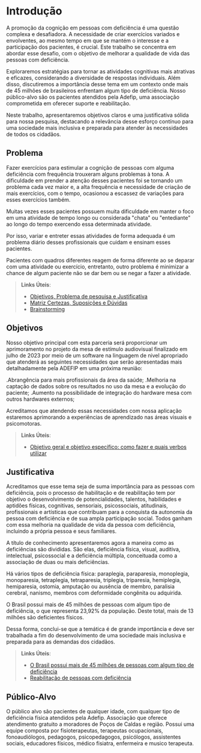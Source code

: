 # Introdução
A promoção da cognição em pessoas com deficiência é uma questão complexa e desafiadora. A necessidade de criar exercícios variados e envolventes, ao mesmo tempo em que se mantém o interesse e a participação dos pacientes, é crucial. Este trabalho se concentra em abordar esse desafio, com o objetivo de melhorar a qualidade de vida das pessoas com deficiência.

Exploraremos estratégias para tornar as atividades cognitivas mais atrativas e eficazes, considerando a diversidade de respostas individuais. Além disso, discutiremos a importância desse tema em um contexto onde mais de 45 milhões de brasileiros enfrentam algum tipo de deficiência. Nosso público-alvo são os pacientes atendidos pela Adefip, uma associação comprometida em oferecer suporte e reabilitação.

Neste trabalho, apresentaremos objetivos claros e uma justificativa sólida para nossa pesquisa, destacando a relevância desse esforço contínuo para uma sociedade mais inclusiva e preparada para atender às necessidades de todos os cidadãos.

## Problema
Fazer exercícios para estimular a cognição de pessoas com alguma deficiência com frequência trouxeram alguns problemas à tona. A dificuldade em prender a atenção desses pacientes foi se tornando um problema cada vez maior e, a alta frequência e necessidade de criação de mais exercícios, com o tempo, ocasionou a escassez de variações para esses exercícios também.

Muitas vezes esses pacientes possuem muita dificuldade em manter o foco em uma atividade de tempo longo ou considerada "chata" ou "entediante" ao longo do tempo exercendo essa determinada atividade.

Por isso, variar e entreter essas atividades de forma adequada é um problema diário desses profissionais que cuidam e ensinam esses pacientes.

Pacientes com quadros diferentes reagem de forma diferente ao se deparar com uma atividade ou exercício, entretanto, outro problema é minimizar a chance de algum paciente não se dar bem ou se negar a fazer a atividade.

> **Links Úteis**:
> - [Objetivos, Problema de pesquisa e Justificativa](https://medium.com/@versioparole/objetivos-problema-de-pesquisa-e-justificativa-c98c8233b9c3)
> - [Matriz Certezas, Suposições e Dúvidas](https://medium.com/educa%C3%A7%C3%A3o-fora-da-caixa/matriz-certezas-suposi%C3%A7%C3%B5es-e-d%C3%BAvidas-fa2263633655)
> - [Brainstorming](https://www.euax.com.br/2018/09/brainstorming/)

## Objetivos
Nosso objetivo principal com esta parceria será proporcionar um aprimoramento no projeto da mesa de estímulo audiovisual finalizado em julho de 2023 por meio de um software na linguagem de nivel apropriado que atenderá as seguintes necessidades que serão apresentadas mais detalhadamente pela ADEFIP em uma próxima reunião:

.Abrangência para mais profissionais da área da saúde;
.Melhoria na captação de dados sobre os resultados no uso da mesa e a evolução do paciente;
.Aumento na possibilidade de integração do hardware mesa com outros hardwares externos;

Acreditamos que atendendo essas necessidades com nossa aplicação estaremos aprimorando a experiências de aprendizado nas áreas visuais e psicomotoras.


 
> **Links Úteis**:
> - [Objetivo geral e objetivo específico: como fazer e quais verbos utilizar](https://blog.mettzer.com/diferenca-entre-objetivo-geral-e-objetivo-especifico/)

## Justificativa

Acreditamos que esse tema seja de suma importância para as pessoas com deficiência, pois o processo de habilitação e de reabilitação tem por objetivo o desenvolvimento de potencialidades, talentos, habilidades e aptidões físicas, cognitivas, sensoriais, psicossociais, atitudinais, profissionais e artísticas que contribuam para a conquista da autonomia da pessoa com deficiência e de sua ampla participação social. Todos ganham com essa melhoria na qualidade de vida da pessoa com deficiência, incluindo a própria pessoa e seus familiares.

A título de conhecimento apresentaremos agora a maneira como as deficiências são divididas. São elas, deficiência física, visual, auditiva, intelectual, psicossocial e a deficiência múltipla, conceituada como a associação de duas ou mais deficiências.

Há vários tipos de deficiência física: paraplegia, paraparesia, monoplegia, monoparesia, tetraplegia, tetraparesia, triplegia, triparesia, hemiplegia, hemiparesia, ostomia, amputação ou ausência de membro, paralisia cerebral, nanismo, membros com deformidade congênita ou adquirida.

O Brasil possui mais de 45 milhões de pessoas com algum tipo de deficiência, o que representa 23,92% da população. Deste total, mais de 13 milhões são deficientes físicos.

Dessa forma, conclui-se que a temática é de grande importância e deve ser trabalhada a fim do desenvolvimento de uma sociedade mais inclusiva e preparada para as demandas dos cidadãos.


> **Links Úteis**:
> - [O Brasil possui mais de 45 milhões de pessoas com algum tipo de deficiência](https://bvsms.saude.gov.br/11-10-dia-da-pessoa-com-deficiencia-fisica/#:~:text=O%20Brasil%20possui%20mais%20de,13%20milh%C3%B5es%20s%C3%A3o%20deficientes%20f%C3%ADsicos)
> - [Reabilitação de pessoas com deficiência](https://www.gov.br/saude/pt-br/assuntos/saude-de-a-a-z/s/saude-da-pessoa-com-deficiencia#:~:text=A%20habilita%C3%A7%C3%A3o%2Freabilita%C3%A7%C3%A3o%20da%20pessoa,aptid%C3%B5es%20f%C3%ADsicas%2C%20cognitivas%2C%20sensoriais%2C)


## Público-Alvo

O público alvo são pacientes de qualquer idade, com qualquer tipo de deficiência física atendidos pela Adefip. Associação que oferece atendimento gratuito a moradores de Poços de Caldas e região. Possui uma equipe composta por fisioterapeutas, terapeutas ocupacionais, fonoaudiólogos, pedagogos, psicopedagogos, psicólogos, assistentes sociais, educadores físicos, médico fisiatra, enfermeira e musico terapeuta.

